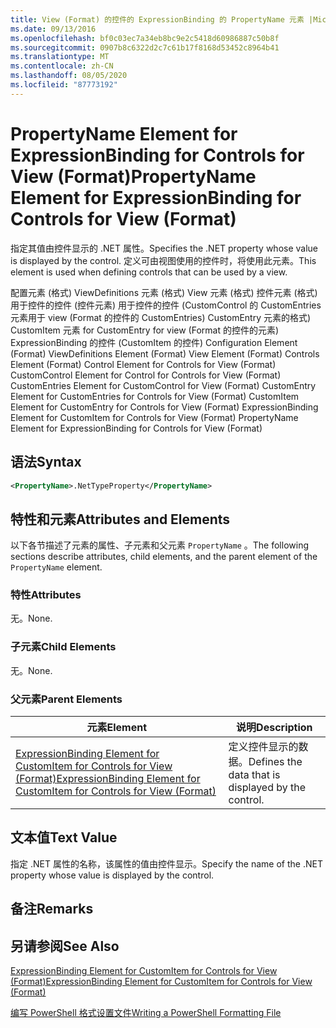 ```yaml
---
title: View (Format) 的控件的 ExpressionBinding 的 PropertyName 元素 |Microsoft Docs
ms.date: 09/13/2016
ms.openlocfilehash: bf0c03ec7a34eb8bc9e2c5418d60986887c50b8f
ms.sourcegitcommit: 0907b8c6322d2c7c61b17f8168d53452c8964b41
ms.translationtype: MT
ms.contentlocale: zh-CN
ms.lasthandoff: 08/05/2020
ms.locfileid: "87773192"
---
```

# <a name="propertyname-element-for-expressionbinding-for-controls-for-view-format"></a><span data-ttu-id="9d18b-102">PropertyName Element for ExpressionBinding for Controls for View (Format)</span><span class="sxs-lookup"><span data-stu-id="9d18b-102">PropertyName Element for ExpressionBinding for Controls for View (Format)</span></span>

<span data-ttu-id="9d18b-103">指定其值由控件显示的 .NET 属性。</span><span class="sxs-lookup"><span data-stu-id="9d18b-103">Specifies the .NET property whose value is displayed by the control.</span></span> <span data-ttu-id="9d18b-104">定义可由视图使用的控件时，将使用此元素。</span><span class="sxs-lookup"><span data-stu-id="9d18b-104">This element is used when defining controls that can be used by a view.</span></span>

<span data-ttu-id="9d18b-105">配置元素 (格式) ViewDefinitions 元素 (格式) View 元素 (格式) 控件元素 (格式) 用于控件的控件 (控件元素) 用于控件的控件 (CustomControl 的 CustomEntries 元素用于 view (Format 的控件的 CustomEntries) CustomEntry 元素的格式) CustomItem 元素 for CustomEntry for view (Format 的控件的元素) ExpressionBinding 的控件 (CustomItem 的控件) </span><span class="sxs-lookup"><span data-stu-id="9d18b-105">Configuration Element (Format) ViewDefinitions Element (Format) View Element (Format) Controls Element (Format) Control Element for Controls for View (Format) CustomControl Element for Control for Controls for View (Format) CustomEntries Element for CustomControl for View (Format) CustomEntry Element for CustomEntries for Controls for View (Format) CustomItem Element for CustomEntry for Controls for View (Format) ExpressionBinding Element for CustomItem for Controls for View (Format) PropertyName Element for ExpressionBinding for Controls for View (Format)</span></span>

## <a name="syntax"></a><span data-ttu-id="9d18b-106">语法</span><span class="sxs-lookup"><span data-stu-id="9d18b-106">Syntax</span></span>

```xml
<PropertyName>.NetTypeProperty</PropertyName>
```

## <a name="attributes-and-elements"></a><span data-ttu-id="9d18b-107">特性和元素</span><span class="sxs-lookup"><span data-stu-id="9d18b-107">Attributes and Elements</span></span>

<span data-ttu-id="9d18b-108">以下各节描述了元素的属性、子元素和父元素 `PropertyName` 。</span><span class="sxs-lookup"><span data-stu-id="9d18b-108">The following sections describe attributes, child elements, and the parent element of the `PropertyName` element.</span></span>

### <a name="attributes"></a><span data-ttu-id="9d18b-109">特性</span><span class="sxs-lookup"><span data-stu-id="9d18b-109">Attributes</span></span>

<span data-ttu-id="9d18b-110">无。</span><span class="sxs-lookup"><span data-stu-id="9d18b-110">None.</span></span>

### <a name="child-elements"></a><span data-ttu-id="9d18b-111">子元素</span><span class="sxs-lookup"><span data-stu-id="9d18b-111">Child Elements</span></span>

<span data-ttu-id="9d18b-112">无。</span><span class="sxs-lookup"><span data-stu-id="9d18b-112">None.</span></span>

### <a name="parent-elements"></a><span data-ttu-id="9d18b-113">父元素</span><span class="sxs-lookup"><span data-stu-id="9d18b-113">Parent Elements</span></span>

|<span data-ttu-id="9d18b-114">元素</span><span class="sxs-lookup"><span data-stu-id="9d18b-114">Element</span></span>|<span data-ttu-id="9d18b-115">说明</span><span class="sxs-lookup"><span data-stu-id="9d18b-115">Description</span></span>|
|-------------|-----------------|
|[<span data-ttu-id="9d18b-116">ExpressionBinding Element for CustomItem for Controls for View (Format)</span><span class="sxs-lookup"><span data-stu-id="9d18b-116">ExpressionBinding Element for CustomItem for Controls for View (Format)</span></span>](./expressionbinding-element-for-customitem-for-controls-for-view-format.md)|<span data-ttu-id="9d18b-117">定义控件显示的数据。</span><span class="sxs-lookup"><span data-stu-id="9d18b-117">Defines the data that is displayed by the control.</span></span>|

## <a name="text-value"></a><span data-ttu-id="9d18b-118">文本值</span><span class="sxs-lookup"><span data-stu-id="9d18b-118">Text Value</span></span>

<span data-ttu-id="9d18b-119">指定 .NET 属性的名称，该属性的值由控件显示。</span><span class="sxs-lookup"><span data-stu-id="9d18b-119">Specify the name of the .NET property whose value is displayed by the control.</span></span>

## <a name="remarks"></a><span data-ttu-id="9d18b-120">备注</span><span class="sxs-lookup"><span data-stu-id="9d18b-120">Remarks</span></span>

## <a name="see-also"></a><span data-ttu-id="9d18b-121">另请参阅</span><span class="sxs-lookup"><span data-stu-id="9d18b-121">See Also</span></span>

[<span data-ttu-id="9d18b-122">ExpressionBinding Element for CustomItem for Controls for View (Format)</span><span class="sxs-lookup"><span data-stu-id="9d18b-122">ExpressionBinding Element for CustomItem for Controls for View (Format)</span></span>](./expressionbinding-element-for-customitem-for-controls-for-view-format.md)

[<span data-ttu-id="9d18b-123">编写 PowerShell 格式设置文件</span><span class="sxs-lookup"><span data-stu-id="9d18b-123">Writing a PowerShell Formatting File</span></span>](./writing-a-powershell-formatting-file.md)
